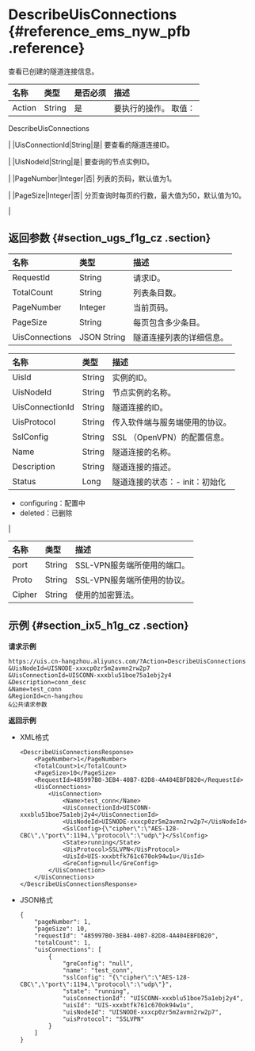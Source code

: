 # DescribeUisConnections {#reference_ems_nyw_pfb .reference}

查看已创建的隧道连接信息。

|名称|类型|是否必须|描述|
|:-|:-|:---|:-|
|Action|String|是| 要执行的操作。 取值：

 DescribeUisConnections

 |
|UisConnectionId|String|是| 要查看的隧道连接ID。

 |
|UisNodeId|String|是| 要查询的节点实例ID。

 |
|PageNumber|Integer|否| 列表的页码，默认值为1。

 |
|PageSize|Integer|否| 分页查询时每页的行数，最大值为50，默认值为10。

 |

## 返回参数 {#section_ugs_f1g_cz .section}

|名称|类型|描述|
|:-|:-|:-|
|RequestId|String|请求ID。|
|TotalCount|String|列表条目数。|
|PageNumber|Integer|当前页码。|
|PageSize|String|每页包含多少条目。|
|UisConnections|JSON String|隧道连接列表的详细信息。|

|名称|类型|描述|
|:-|:-|:-|
|UisId|String|实例的ID。|
|UisNodeId|String|节点实例的名称。|
|UisConnectionId|String|隧道连接的ID。|
|UisProtocol|String|传入软件端与服务端使用的协议。|
|SslConfig|String|SSL （OpenVPN）的配置信息。|
|Name|String|隧道连接的名称。|
|Description|String|隧道连接的描述。|
|Status|Long|隧道连接的状态：-   init：初始化
-   configuring：配置中
-   deleted：已删除

|

|名称|类型|描述|
|:-|:-|:-|
|port|String|SSL-VPN服务端所使用的端口。|
|Proto|String|SSL-VPN服务端所使用的协议。|
|Cipher|String|使用的加密算法。|

## 示例 {#section_ix5_h1g_cz .section}

**请求示例**

``` {#createVPCpub}
https://uis.cn-hangzhou.aliyuncs.com/?Action=DescribeUisConnections
&UisNodeId=UISNODE-xxxcp0zr5m2avmn2rw2p7
&UisConnectionId=UISCONN-xxxblu51boe75a1ebj2y4
&Description=conn_desc
&Name=test_conn
&RegionId=cn-hangzhou
&公共请求参数
```

**返回示例**

-   XML格式

    ```
    <DescribeUisConnectionsResponse>
        <PageNumber>1</PageNumber>
        <TotalCount>1</TotalCount>
        <PageSize>10</PageSize>
        <RequestId>485997B0-3EB4-40B7-82D8-4A404EBFDB20</RequestId>
        <UisConnections>
            <UisConnection>
                <Name>test_conn</Name>
                <UisConnectionId>UISCONN-xxxblu51boe75a1ebj2y4</UisConnectionId>
                <UisNodeId>UISNODE-xxxcp0zr5m2avmn2rw2p7</UisNodeId>
                <SslConfig>{\"cipher\":\"AES-128-CBC\",\"port\":1194,\"protocol\":\"udp\"}</SslConfig>
                <State>running</State>
                <UisProtocol>SSLVPN</UisProtocol>
                <UisId>UIS-xxxbtfk761c670ok94w1u</UisId>
                <GreConfig>null</GreConfig>
            </UisConnection>
        </UisConnections>
    </DescribeUisConnectionsResponse>
    ```

-   JSON格式

    ```
    {
        "pageNumber": 1, 
        "pageSize": 10, 
        "requestId": "485997B0-3EB4-40B7-82D8-4A404EBFDB20", 
        "totalCount": 1, 
        "uisConnections": [
            {
                "greConfig": "null", 
                "name": "test_conn", 
                "sslConfig": "{\"cipher\":\"AES-128-CBC\",\"port\":1194,\"protocol\":\"udp\"}", 
                "state": "running", 
                "uisConnectionId": "UISCONN-xxxblu51boe75a1ebj2y4", 
                "uisId": "UIS-xxxbtfk761c670ok94w1u", 
                "uisNodeId": "UISNODE-xxxcp0zr5m2avmn2rw2p7", 
                "uisProtocol": "SSLVPN"
            }
        ]
    }
    ```


